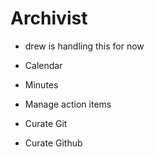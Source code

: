 # Archivist
* drew is handling this for now

* Calendar
* Minutes
* Manage action items
* Curate Git
* Curate Github 

